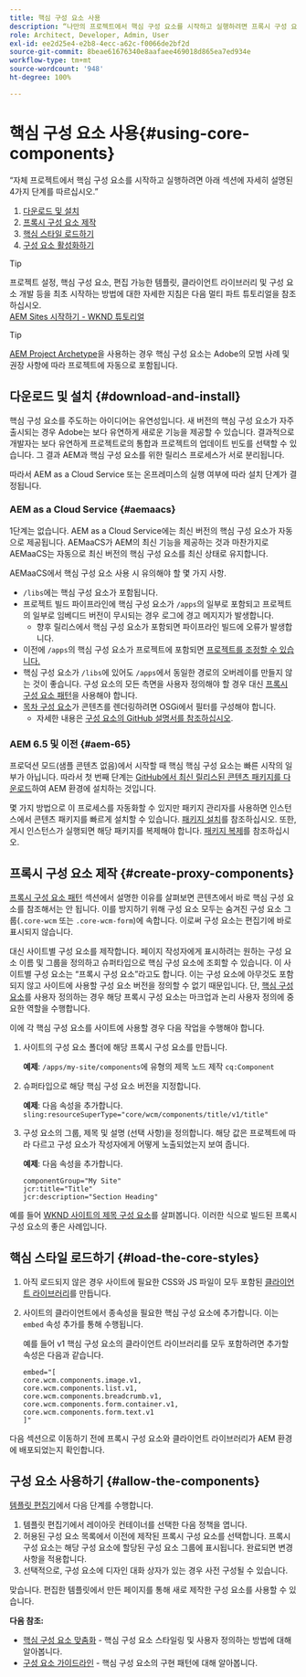 ```yaml
---
title: 핵심 구성 요소 사용
description: “나만의 프로젝트에서 핵심 구성 요소를 시작하고 실행하려면 프록시 구성 요소 다운로드 및 설치 그리고 제작, 핵심 스타일 로드 및 템플릿에서 구성 요소 사용 등 3가지 단계를 따르십시오.”
role: Architect, Developer, Admin, User
exl-id: ee2d25e4-e2b8-4ecc-a62c-f0066de2bf2d
source-git-commit: 8beae61676340e8aafaee469018d865ea7ed934e
workflow-type: tm+mt
source-wordcount: '948'
ht-degree: 100%

---
```


# 핵심 구성 요소 사용{#using-core-components}

“자체 프로젝트에서 핵심 구성 요소를 시작하고 실행하려면 아래 섹션에 자세히 설명된 4가지 단계를 따르십시오.”

1. [다운로드 및 설치](#download-and-install)
1. [프록시 구성 요소 제작](#create-proxy-components)
1. [핵심 스타일 로드하기](#load-the-core-styles)
1. [구성 요소 활성화하기](#allow-the-components)

>[!TIP]
>
>프로젝트 설정, 핵심 구성 요소, 편집 가능한 템플릿, 클라이언트 라이브러리 및 구성 요소 개발 등을 최초 시작하는 방법에 대한 자세한 지침은 다음 멀티 파트 튜토리얼을 참조하십시오.\
>[AEM Sites 시작하기 - WKND 튜토리얼](https://experienceleague.adobe.com/docs/experience-manager-learn/getting-started-wknd-tutorial-develop/overview.html?lang=ko-KR)

>[!TIP]
>
>[AEM Project Archetype](/help/developing/archetype/overview.md)을 사용하는 경우 핵심 구성 요소는 Adobe의 모범 사례 및 권장 사항에 따라 프로젝트에 자동으로 포함됩니다.

## 다운로드 및 설치 {#download-and-install}

핵심 구성 요소를 주도하는 아이디어는 유연성입니다. 새 버전의 핵심 구성 요소가 자주 출시되는 경우 Adobe는 보다 유연하게 새로운 기능을 제공할 수 있습니다. 결과적으로 개발자는 보다 유연하게 프로젝트로의 통합과 프로젝트의 업데이트 빈도를 선택할 수 있습니다. 그 결과 AEM과 핵심 구성 요소를 위한 릴리스 프로세스가 서로 분리됩니다.

따라서 AEM as a Cloud Service 또는 온프레미스의 실행 여부에 따라 설치 단계가 결정됩니다.

### AEM as a Cloud Service {#aemaacs}

1단계는 없습니다. AEM as a Cloud Service에는 최신 버전의 핵심 구성 요소가 자동으로 제공됩니다. AEMaaCS가 AEM의 최신 기능을 제공하는 것과 마찬가지로 AEMaaCS는 자동으로 최신 버전의 핵심 구성 요소를 최신 상태로 유지합니다.

AEMaaCS에서 핵심 구성 요소 사용 시 유의해야 할 몇 가지 사항.

* `/libs`에는 핵심 구성 요소가 포함됩니다.
* 프로젝트 빌드 파이프라인에 핵심 구성 요소가 `/apps`의 일부로 포함되고 프로젝트의 일부로 임베디드 버전이 무시되는 경우 로그에 경고 메지지가 발생합니다.
   * 향후 릴리스에서 핵심 구성 요소가 포함되면 파이프라인 빌드에 오류가 발생합니다.
* 이전에 `/apps`의 핵심 구성 요소가 프로젝트에 포함되면 [프로젝트를 조정할 수 있습니다.](/help/developing/overview.md#via-aemaacs)
* 핵심 구성 요소가 `/libs`에 있어도 `/apps`에서 동일한 경로의 오버레이를 만들지 않는 것이 좋습니다. 구성 요소의 모든 측면을 사용자 정의해야 할 경우 대신 [프록시 구성 요소 패턴](/help/developing/guidelines.md#proxy-component-pattern)을 사용해야 합니다.
* [목차 구성 요소](/help/components/tableofcontents.md)가 콘텐츠를 렌더링하려면 OSGi에서 필터를 구성해야 합니다.
   * 자세한 내용은 [구성 요소의 GitHub 설명서를 참조하십시오](https://adobe.com/go/aem_cmp_tech_tableofcontents_v1_kr).

### AEM 6.5 및 이전 {#aem-65}

프로덕션 모드(샘플 콘텐츠 없음)에서 시작할 때 핵심 핵심 구성 요소는 빠른 시작의 일부가 아닙니다. 따라서 첫 번째 단계는 [GitHub에서 최신 릴리스된 콘텐츠 패키지를 다운로드](https://github.com/adobe/aem-core-wcm-components/releases/latest)하여 AEM 환경에 설치하는 것입니다.

몇 가지 방법으로 이 프로세스를 자동화할 수 있지만 패키지 관리자를 사용하면 인스턴스에서 콘텐츠 패키지를 빠르게 설치할 수 있습니다. [패키지 설치](https://experienceleague.adobe.com/docs/experience-manager-65/administering/contentmanagement/package-manager.html#installing-packages)를 참조하십시오. 또한, 게시 인스턴스가 실행되면 해당 패키지를 복제해야 합니다. [패키지 복제](https://experienceleague.adobe.com/docs/experience-manager-65/administering/contentmanagement/package-manager.html#replicating-packages)를 참조하십시오.

## 프록시 구성 요소 제작 {#create-proxy-components}

[프록시 구성 요소 패턴](/help/developing/guidelines.md#proxy-component-pattern) 섹션에서 설명한 이유를 살펴보면 콘텐츠에서 바로 핵심 구성 요소를 참조해서는 안 됩니다. 이를 방지하기 위해 구성 요소 모두는 숨겨진 구성 요소 그룹(`.core-wcm` 또는 `.core-wcm-form`)에 속합니다. 이로써 구성 요소는 편집기에 바로 표시되지 않습니다.

대신 사이트별 구성 요소를 제작합니다. 페이지 작성자에게 표시하려는 원하는 구성 요소 이름 및 그룹을 정의하고 슈퍼타입으로 핵심 구성 요소에 조회할 수 있습니다. 이 사이트별 구성 요소는 “프록시 구성 요소”라고도 합니다. 이는 구성 요소에 아무것도 포함되지 않고 사이트에 사용할 구성 요소 버전을 정의할 수 없기 때문입니다. 단, [핵심 구성 요소](/help/developing/customizing.md)를 사용자 정의하는 경우 해당 프록시 구성 요소는 마크업과 논리 사용자 정의에 중요한 역할을 수행합니다.

이에 각 핵심 구성 요소를 사이트에 사용할 경우 다음 작업을 수행해야 합니다.

1. 사이트의 구성 요소 폴더에 해당 프록시 구성 요소를 만듭니다.

   **예제**: `/apps/my-site/components`에 유형의 제목 노드 제작 `cq:Component`

1. 슈퍼타입으로 해당 핵심 구성 요소 버전을 지정합니다.

   **예제**: 다음 속성을 추가합니다.\
   `sling:resourceSuperType="core/wcm/components/title/v1/title"`

1. 구성 요소의 그룹, 제목 및 설명 (선택 사항)을 정의합니다. 해당 값은 프로젝트에 따라 다르고 구성 요소가 작성자에게 어떻게 노출되었는지 보여 줍니다.

   **예제**: 다음 속성을 추가합니다.

   ```shell
   componentGroup="My Site"
   jcr:title="Title"  
   jcr:description="Section Heading"
   ```

예를 들어 [WKND 사이트의 제목 구성 요소](https://github.com/adobe/aem-guides-wknd/blob/master/ui.apps/src/main/content/jcr_root/apps/wknd/components/title/.content.xml)를 살펴봅니다. 이러한 식으로 빌드된 프록시 구성 요소의 좋은 사례입니다.

## 핵심 스타일 로드하기 {#load-the-core-styles}

1. 아직 로드되지 않은 경우 사이트에 필요한 CSS와 JS 파일이 모두 포함된 [클라이언트 라이브러리](https://experienceleague.adobe.com/docs/experience-manager-cloud-service/implementing/developing/full-stack/clientlibs.html)를 만듭니다.
1. 사이트의 클라이언트에서 종속성을 필요한 핵심 구성 요소에 추가합니다. 이는 `embed` 속성 추가를 통해 수행됩니다.

   예를 들어 v1 핵심 구성 요소의 클라이언트 라이브러리를 모두 포함하려면 추가할 속성은 다음과 같습니다.

   ```shell
   embed="[  
   core.wcm.components.image.v1,  
   core.wcm.components.list.v1,  
   core.wcm.components.breadcrumb.v1,  
   core.wcm.components.form.container.v1,  
   core.wcm.components.form.text.v1  
   ]"
   ```

다음 섹션으로 이동하기 전에 프록시 구성 요소와 클라이언트 라이브러리가 AEM 환경에 배포되었는지 확인합니다.

## 구성 요소 사용하기 {#allow-the-components}

[템플릿 편집기](https://experienceleague.adobe.com/docs/experience-manager-cloud-service/sites/authoring/features/templates.html)에서 다음 단계를 수행합니다.

1. 템플릿 편집기에서 레이아웃 컨테이너를 선택한 다음 정책을 엽니다.
1. 허용된 구성 요소 목록에서 이전에 제작된 프록시 구성 요소를 선택합니다. 프록시 구성 요소는 해당 구성 요소에 할당된 구성 요소 그룹에 표시됩니다. 완료되면 변경 사항을 적용합니다.
1. 선택적으로, 구성 요소에 디자인 대화 상자가 있는 경우 사전 구성될 수 있습니다.

맞습니다. 편집한 템플릿에서 만든 페이지를 통해 새로 제작한 구성 요소를 사용할 수 있습니다.

**다음 참조:**

* [핵심 구성 요소 맞춤화](/help/developing/customizing.md) - 핵심 구성 요소 스타일링 및 사용자 정의하는 방법에 대해 알아봅니다.
* [구성 요소 가이드라인](/help/developing/guidelines.md) - 핵심 구성 요소의 구현 패턴에 대해 알아봅니다.
